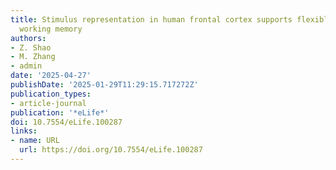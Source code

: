 ```yaml
---
title: Stimulus representation in human frontal cortex supports flexible control in
  working memory
authors:
- Z. Shao
- M. Zhang
- admin
date: '2025-04-27'
publishDate: '2025-01-29T11:29:15.717272Z'
publication_types:
- article-journal
publication: '*eLife*'
doi: 10.7554/eLife.100287
links:
- name: URL
  url: https://doi.org/10.7554/eLife.100287
---
```

